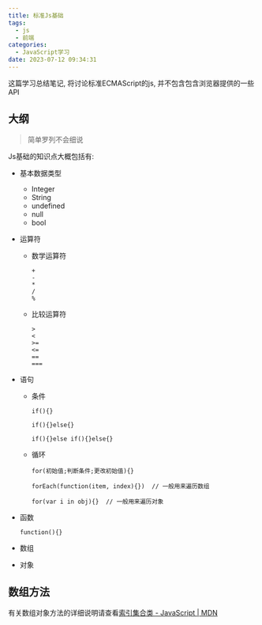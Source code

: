 ```yaml
---
title: 标准Js基础
tags:
  - js
  - 前端
categories:
  - JavaScript学习
date: 2023-07-12 09:34:31
---
```


这篇学习总结笔记, 将讨论标准ECMAScript的js, 并不包含包含浏览器提供的一些API

<!-- more -->

## 大纲

>  简单罗列不会细说

Js基础的知识点大概包括有:

- 基本数据类型
  
  - Integer 
  - String
  - undefined
  - null
  - bool

- 运算符
  
  - 数学运算符
    
    ```
    +
    -
    *
    /
    %
    ```
  
  - 比较运算符
    
    ```
    > 
    <
    >=
    <=
    ==
    ===
    ```

- 语句
  
  - 条件
    
    ```
    if(){}
    
    if(){}else{}
    
    if(){}else if(){}else{}
    ```
  
  - 循环
    
    ```
    for(初始值;判断条件;更改初始值){}
    
    forEach(function(item, index){})  // 一般用来遍历数组
    
    for(var i in obj){}  // 一般用来遍历对象
    ```

- 函数
  
  ```
  function(){}
  ```

- 数组

- 对象

## 数组方法

有关数组对象方法的详细说明请查看[索引集合类 - JavaScript | MDN](https://developer.mozilla.org/zh-CN/docs/Web/JavaScript/Guide/Indexed_collections#%E6%95%B0%E7%BB%84%E6%96%B9%E6%B3%95)
